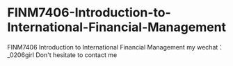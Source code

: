 # FINM7406-Introduction-to-International-Financial-Management
FINM7406 Introduction to International Financial Management my wechat：_0206girl Don't hesitate to contact me

